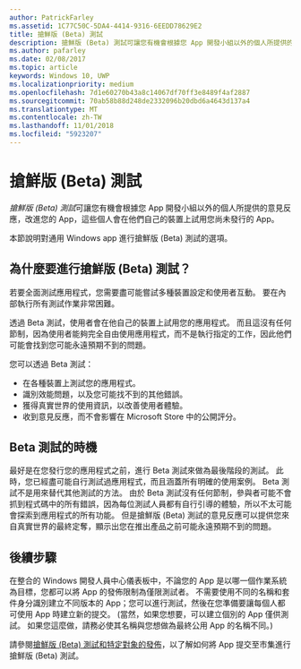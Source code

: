 ```yaml
---
author: PatrickFarley
ms.assetid: 1C77C50C-5DA4-4414-9316-6EEDD78629E2
title: 搶鮮版 (Beta) 測試
description: 搶鮮版 (Beta) 測試可讓您有機會根據您 App 開發小組以外的個人所提供的意見反應，改進您的 App，這些個人會在他們自己的裝置上試用您尚未發行的 App。
ms.author: pafarley
ms.date: 02/08/2017
ms.topic: article
keywords: Windows 10, UWP
ms.localizationpriority: medium
ms.openlocfilehash: 7d1e60270b43a8c14067df70ff3e8489f4af2887
ms.sourcegitcommit: 70ab58b88d248de2332096b20dbd6a4643d137a4
ms.translationtype: MT
ms.contentlocale: zh-TW
ms.lasthandoff: 11/01/2018
ms.locfileid: "5923207"
---
```

# <a name="beta-testing"></a>搶鮮版 (Beta) 測試



*搶鮮版 (Beta) 測試*可讓您有機會根據您 App 開發小組以外的個人所提供的意見反應，改進您的 App，這些個人會在他們自己的裝置上試用您尚未發行的 App。

本節說明對通用 Windows app 進行搶鮮版 (Beta) 測試的選項。

## <a name="why-beta-test"></a>為什麼要進行搶鮮版 (Beta) 測試？

若要全面測試應用程式，您需要盡可能嘗試多種裝置設定和使用者互動。 要在內部執行所有測試作業非常困難。

透過 Beta 測試，使用者會在他自己的裝置上試用您的應用程式。 而且這沒有任何節制，因為使用者能夠完全自由使用應用程式，而不是執行指定的工作，因此他們可能會找到您可能永遠預期不到的問題。

您可以透過 Beta 測試：

-   在各種裝置上測試您的應用程式。
-   識別效能問題，以及您可能找不到的其他錯誤。
-   獲得真實世界的使用資訊，以改善使用者體驗。
-   收到意見反應，而不會影響在 Microsoft Store 中的公開評分。

## <a name="when-to-beta-test"></a>Beta 測試的時機

最好是在您發行您的應用程式之前，進行 Beta 測試來做為最後階段的測試。 此時，您已經盡可能自行測試過應用程式，而且涵蓋所有明確的使用案例。 Beta 測試不是用來替代其他測試的方法。 由於 Beta 測試沒有任何節制，參與者可能不會抓到程式碼中的所有錯誤，因為每位測試人員都有自行引導的體驗，所以不太可能會探索到應用程式的所有功能。 但是搶鮮版 (Beta) 測試的意見反應可以提供您來自真實世界的最終定奪，顯示出您在推出產品之前可能永遠預期不到的問題。

## <a name="next-steps"></a>後續步驟

在整合的 Windows 開發人員中心儀表板中，不論您的 App 是以哪一個作業系統為目標，您都可以將 App 的發佈限制為僅限測試者。 不需要使用不同的名稱和套件身分識別建立不同版本的 App；您可以進行測試，然後在您準備要讓每個人都可使用 App 時建立新的提交。 (當然，如果您想要，可以建立個別的 App 僅供測試。 如果您這麼做，請務必使其名稱與您想做為最終公用 App 的名稱不同。)

請參閱[搶鮮版 (Beta) 測試和特定對象的發佈](https://msdn.microsoft.com/library/windows/apps/Mt185377)，以了解如何將 App 提交至市集進行搶鮮版 (Beta) 測試。

 

 




